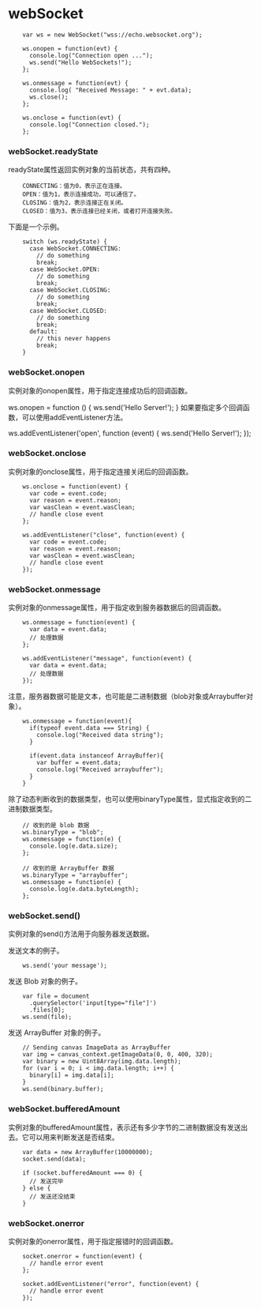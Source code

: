 
# webSocket

```
	var ws = new WebSocket("wss://echo.websocket.org");

	ws.onopen = function(evt) { 
	  console.log("Connection open ..."); 
	  ws.send("Hello WebSockets!");
	};

	ws.onmessage = function(evt) {
	  console.log( "Received Message: " + evt.data);
	  ws.close();
	};

	ws.onclose = function(evt) {
	  console.log("Connection closed.");
	};      

```


### webSocket.readyState

readyState属性返回实例对象的当前状态，共有四种。

```
	CONNECTING：值为0，表示正在连接。
	OPEN：值为1，表示连接成功，可以通信了。
	CLOSING：值为2，表示连接正在关闭。
	CLOSED：值为3，表示连接已经关闭，或者打开连接失败。
```
下面是一个示例。

```
	switch (ws.readyState) {
	  case WebSocket.CONNECTING:
	    // do something
	    break;
	  case WebSocket.OPEN:
	    // do something
	    break;
	  case WebSocket.CLOSING:
	    // do something
	    break;
	  case WebSocket.CLOSED:
	    // do something
	    break;
	  default:
	    // this never happens
	    break;
	}
```

### webSocket.onopen
实例对象的onopen属性，用于指定连接成功后的回调函数。


ws.onopen = function () {
  ws.send('Hello Server!');
}
如果要指定多个回调函数，可以使用addEventListener方法。


ws.addEventListener('open', function (event) {
  ws.send('Hello Server!');
});



### webSocket.onclose
实例对象的onclose属性，用于指定连接关闭后的回调函数。

```
	ws.onclose = function(event) {
	  var code = event.code;
	  var reason = event.reason;
	  var wasClean = event.wasClean;
	  // handle close event
	};

	ws.addEventListener("close", function(event) {
	  var code = event.code;
	  var reason = event.reason;
	  var wasClean = event.wasClean;
	  // handle close event
	});
```


### webSocket.onmessage
实例对象的onmessage属性，用于指定收到服务器数据后的回调函数。

```
	ws.onmessage = function(event) {
	  var data = event.data;
	  // 处理数据
	};

	ws.addEventListener("message", function(event) {
	  var data = event.data;
	  // 处理数据
	});
```
注意，服务器数据可能是文本，也可能是二进制数据（blob对象或Arraybuffer对象）。

```
	ws.onmessage = function(event){
	  if(typeof event.data === String) {
	    console.log("Received data string");
	  }

	  if(event.data instanceof ArrayBuffer){
	    var buffer = event.data;
	    console.log("Received arraybuffer");
	  }
	}
```
除了动态判断收到的数据类型，也可以使用binaryType属性，显式指定收到的二进制数据类型。

```
	// 收到的是 blob 数据
	ws.binaryType = "blob";
	ws.onmessage = function(e) {
	  console.log(e.data.size);
	};

	// 收到的是 ArrayBuffer 数据
	ws.binaryType = "arraybuffer";
	ws.onmessage = function(e) {
	  console.log(e.data.byteLength);
	};
```

### webSocket.send()
实例对象的send()方法用于向服务器发送数据。

发送文本的例子。

```
	ws.send('your message');
```

发送 Blob 对象的例子。

```
	var file = document
	  .querySelector('input[type="file"]')
	  .files[0];
	ws.send(file);
```

发送 ArrayBuffer 对象的例子。

```
	// Sending canvas ImageData as ArrayBuffer
	var img = canvas_context.getImageData(0, 0, 400, 320);
	var binary = new Uint8Array(img.data.length);
	for (var i = 0; i < img.data.length; i++) {
	  binary[i] = img.data[i];
	}
	ws.send(binary.buffer);
```

### webSocket.bufferedAmount

实例对象的bufferedAmount属性，表示还有多少字节的二进制数据没有发送出去。它可以用来判断发送是否结束。

```
	var data = new ArrayBuffer(10000000);
	socket.send(data);

	if (socket.bufferedAmount === 0) {
	  // 发送完毕
	} else {
	  // 发送还没结束
	}
```

### webSocket.onerror
实例对象的onerror属性，用于指定报错时的回调函数。

```
	socket.onerror = function(event) {
	  // handle error event
	};

	socket.addEventListener("error", function(event) {
	  // handle error event
	});
```
